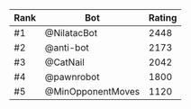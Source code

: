 Rank|Bot|Rating
---|---|---
#1|@NilatacBot|2448
#2|@anti-bot|2173
#3|@CatNail|2042
#4|@pawnrobot|1800
#5|@MinOpponentMoves|1120
